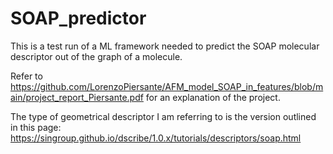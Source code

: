 # SOAP_predictor

This is a test run of a ML framework needed to predict the SOAP molecular descriptor out of the graph of a molecule.

Refer to https://github.com/LorenzoPiersante/AFM_model_SOAP_in_features/blob/main/project_report_Piersante.pdf for an explanation of the project.

The type of geometrical descriptor I am referring to is the version outlined in this page: https://singroup.github.io/dscribe/1.0.x/tutorials/descriptors/soap.html
